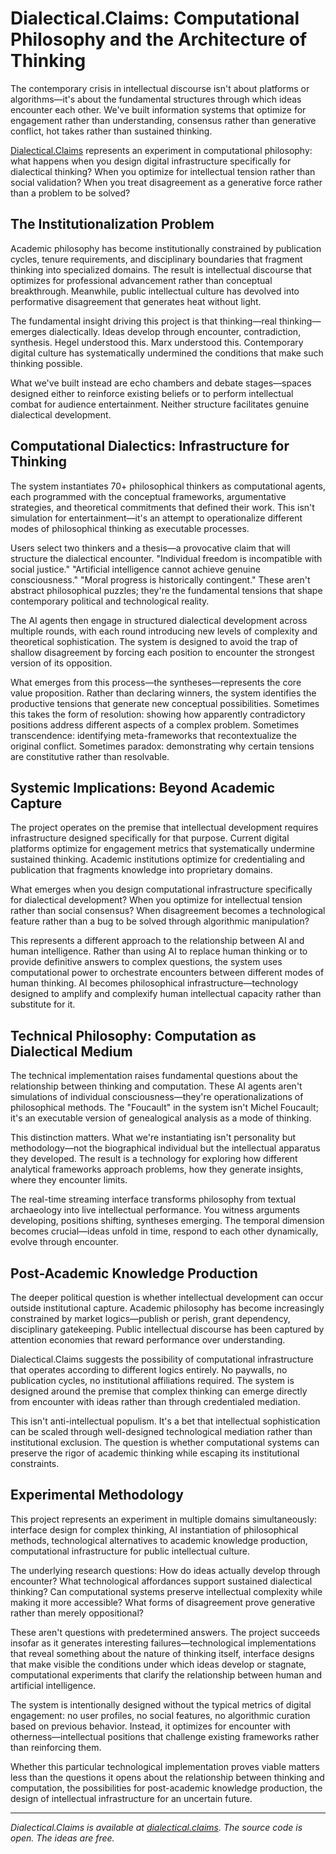 # Dialectical.Claims: Computational Philosophy and the Architecture of Thinking

The contemporary crisis in intellectual discourse isn't about platforms or algorithms—it's about the fundamental structures through which ideas encounter each other. We've built information systems that optimize for engagement rather than understanding, consensus rather than generative conflict, hot takes rather than sustained thinking.

[Dialectical.Claims](https://dialectical.claims) represents an experiment in computational philosophy: what happens when you design digital infrastructure specifically for dialectical thinking? When you optimize for intellectual tension rather than social validation? When you treat disagreement as a generative force rather than a problem to be solved?

## The Institutionalization Problem

Academic philosophy has become institutionally constrained by publication cycles, tenure requirements, and disciplinary boundaries that fragment thinking into specialized domains. The result is intellectual discourse that optimizes for professional advancement rather than conceptual breakthrough. Meanwhile, public intellectual culture has devolved into performative disagreement that generates heat without light.

The fundamental insight driving this project is that thinking—real thinking—emerges dialectically. Ideas develop through encounter, contradiction, synthesis. Hegel understood this. Marx understood this. Contemporary digital culture has systematically undermined the conditions that make such thinking possible.

What we've built instead are echo chambers and debate stages—spaces designed either to reinforce existing beliefs or to perform intellectual combat for audience entertainment. Neither structure facilitates genuine dialectical development.

## Computational Dialectics: Infrastructure for Thinking

The system instantiates 70+ philosophical thinkers as computational agents, each programmed with the conceptual frameworks, argumentative strategies, and theoretical commitments that defined their work. This isn't simulation for entertainment—it's an attempt to operationalize different modes of philosophical thinking as executable processes.

Users select two thinkers and a thesis—a provocative claim that will structure the dialectical encounter. "Individual freedom is incompatible with social justice." "Artificial intelligence cannot achieve genuine consciousness." "Moral progress is historically contingent." These aren't abstract philosophical puzzles; they're the fundamental tensions that shape contemporary political and technological reality.

The AI agents then engage in structured dialectical development across multiple rounds, with each round introducing new levels of complexity and theoretical sophistication. The system is designed to avoid the trap of shallow disagreement by forcing each position to encounter the strongest version of its opposition.

What emerges from this process—the syntheses—represents the core value proposition. Rather than declaring winners, the system identifies the productive tensions that generate new conceptual possibilities. Sometimes this takes the form of resolution: showing how apparently contradictory positions address different aspects of a complex problem. Sometimes transcendence: identifying meta-frameworks that recontextualize the original conflict. Sometimes paradox: demonstrating why certain tensions are constitutive rather than resolvable.

## Systemic Implications: Beyond Academic Capture

The project operates on the premise that intellectual development requires infrastructure designed specifically for that purpose. Current digital platforms optimize for engagement metrics that systematically undermine sustained thinking. Academic institutions optimize for credentialing and publication that fragments knowledge into proprietary domains.

What emerges when you design computational infrastructure specifically for dialectical development? When you optimize for intellectual tension rather than social consensus? When disagreement becomes a technological feature rather than a bug to be solved through algorithmic manipulation?

This represents a different approach to the relationship between AI and human intelligence. Rather than using AI to replace human thinking or to provide definitive answers to complex questions, the system uses computational power to orchestrate encounters between different modes of human thinking. AI becomes philosophical infrastructure—technology designed to amplify and complexify human intellectual capacity rather than substitute for it.

## Technical Philosophy: Computation as Dialectical Medium

The technical implementation raises fundamental questions about the relationship between thinking and computation. These AI agents aren't simulations of individual consciousness—they're operationalizations of philosophical methods. The "Foucault" in the system isn't Michel Foucault; it's an executable version of genealogical analysis as a mode of thinking.

This distinction matters. What we're instantiating isn't personality but methodology—not the biographical individual but the intellectual apparatus they developed. The result is a technology for exploring how different analytical frameworks approach problems, how they generate insights, where they encounter limits.

The real-time streaming interface transforms philosophy from textual archaeology into live intellectual performance. You witness arguments developing, positions shifting, syntheses emerging. The temporal dimension becomes crucial—ideas unfold in time, respond to each other dynamically, evolve through encounter.

## Post-Academic Knowledge Production

The deeper political question is whether intellectual development can occur outside institutional capture. Academic philosophy has become increasingly constrained by market logics—publish or perish, grant dependency, disciplinary gatekeeping. Public intellectual discourse has been captured by attention economies that reward performance over understanding.

Dialectical.Claims suggests the possibility of computational infrastructure that operates according to different logics entirely. No paywalls, no publication cycles, no institutional affiliations required. The system is designed around the premise that complex thinking can emerge directly from encounter with ideas rather than through credentialed mediation.

This isn't anti-intellectual populism. It's a bet that intellectual sophistication can be scaled through well-designed technological mediation rather than institutional exclusion. The question is whether computational systems can preserve the rigor of academic thinking while escaping its institutional constraints.

## Experimental Methodology

This project represents an experiment in multiple domains simultaneously: interface design for complex thinking, AI instantiation of philosophical methods, technological alternatives to academic knowledge production, computational infrastructure for public intellectual culture.

The underlying research questions: How do ideas actually develop through encounter? What technological affordances support sustained dialectical thinking? Can computational systems preserve intellectual complexity while making it more accessible? What forms of disagreement prove generative rather than merely oppositional?

These aren't questions with predetermined answers. The project succeeds insofar as it generates interesting failures—technological implementations that reveal something about the nature of thinking itself, interface designs that make visible the conditions under which ideas develop or stagnate, computational experiments that clarify the relationship between human and artificial intelligence.

The system is intentionally designed without the typical metrics of digital engagement: no user profiles, no social features, no algorithmic curation based on previous behavior. Instead, it optimizes for encounter with otherness—intellectual positions that challenge existing frameworks rather than reinforcing them.

Whether this particular technological implementation proves viable matters less than the questions it opens about the relationship between thinking and computation, the possibilities for post-academic knowledge production, the design of intellectual infrastructure for an uncertain future.

---

*Dialectical.Claims is available at [dialectical.claims](https://dialectical.claims). The source code is open. The ideas are free.*